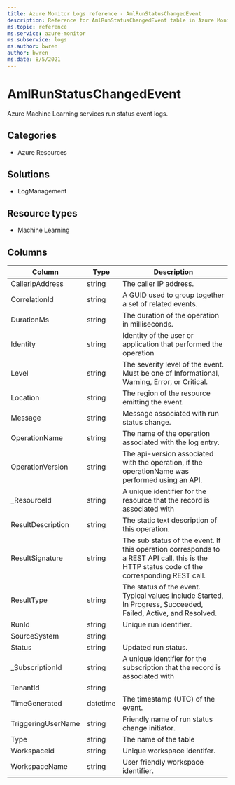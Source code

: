 ```yaml
---
title: Azure Monitor Logs reference - AmlRunStatusChangedEvent
description: Reference for AmlRunStatusChangedEvent table in Azure Monitor Logs.
ms.topic: reference
ms.service: azure-monitor
ms.subservice: logs
ms.author: bwren
author: bwren
ms.date: 8/5/2021
---
```


# AmlRunStatusChangedEvent

 Azure Machine Learning services run status event logs.

## Categories

- Azure Resources
## Solutions

- LogManagement
## Resource types

- Machine Learning




## Columns

|Column|Type|Description|
|---|---|---|
|CallerIpAddress|string|The caller IP address.|
|CorrelationId|string|A GUID used to group together a set of related events.|
|DurationMs|string|The duration of the operation in milliseconds.|
|Identity|string|Identity of the user or application that performed the operation|
|Level|string|The severity level of the event. Must be one of Informational, Warning, Error, or Critical.|
|Location|string|The region of the resource emitting the event.|
|Message|string|Message associated with run status change.|
|OperationName|string|The name of the operation associated with the log entry.|
|OperationVersion|string|The api-version associated with the operation, if the operationName was performed using an API.|
|_ResourceId|string|A unique identifier for the resource that the record is associated with|
|ResultDescription|string|The static text description of this operation.|
|ResultSignature|string|The sub status of the event. If this operation corresponds to a REST API call, this is the HTTP status code of the corresponding REST call.|
|ResultType|string|The status of the event. Typical values include Started, In Progress, Succeeded, Failed, Active, and Resolved.|
|RunId|string|Unique run identifier.|
|SourceSystem|string||
|Status|string|Updated run status.|
|_SubscriptionId|string|A unique identifier for the subscription that the record is associated with|
|TenantId|string||
|TimeGenerated|datetime|The timestamp (UTC) of the event.|
|TriggeringUserName|string|Friendly name of run status change initiator.|
|Type|string|The name of the table|
|WorkspaceId|string|Unique workspace identifer.|
|WorkspaceName|string|User friendly workspace identifier.|
